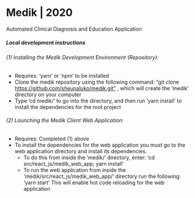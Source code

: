 # Medik | 2020 
Automated Clinical Diagnosis and Education Application


##### Local development instructions


###### (1) Installing the Medik Development Environment (Repository):
- Requires: ‘yarn’ or ‘npm’ to be installed 
- Clone the medik repository using the following command: “git clone https://github.com/sheunaluko/medik.git”  , which will create the ‘medik’ directory on your computer  
- Type ‘cd medik/’ to go into the directory, and then run ‘yarn install’ to install the dependencies for the root project 

###### (2) Launching the Medik Client Web Application: 
- Requires: Completed (1) above 
- To install the dependencies for the web application you must go to the web application directory and install its dependencies. 
  - To do this from inside the ‘medik/’ directory, enter: ‘cd src/react_js/medik_web_app; yarn install’ 
  - To run the web application from inside the ‘medik/src/react_js/medik_web_app/’ directory run the following: ‘yarn start’ 
This will enable hot code reloading for the web application


